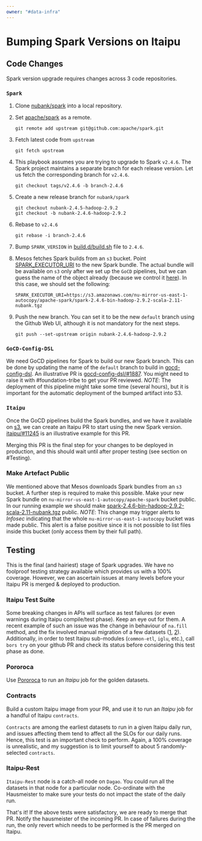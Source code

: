 ```yaml
---
owner: "#data-infra"
---
```


# Bumping Spark Versions on Itaipu

## Code Changes

Spark version upgrade requires changes across 3 code repositories.

### `Spark`

1. Clone [nubank/spark](https://github.com/nubank/spark) into a local repository.
1. Set [apache/spark](https://github.com/apache/spark) as a remote.

   ```
   git remote add upstream git@github.com:apache/spark.git
   ```

1. Fetch latest code from `upstream`

   ```
   git fetch upstream
   ```

1. This playbook assumes you are trying to upgrade to Spark `v2.4.6`. The Spark project maintains a separate branch for each release version. Let us fetch the corresponding branch for `v2.4.6`.

   ```
   git checkout tags/v2.4.6 -b branch-2.4.6
   ```

1. Create a new release branch for `nubank/spark`

   ```
   git checkout nubank-2.4.5-hadoop-2.9.2
   git checkout -b nubank-2.4.6-hadoop-2.9.2
   ```

1. Rebase to `v2.4.6`

   ```
   git rebase -i branch-2.4.6
   ```

1. Bump `SPARK_VERSION` in [build.d/build.sh](https://github.com/nubank/spark/blob/nubank-2.4.5-hadoop-2.9.2/build.d/build.sh) file to `2.4.6`.
1. Mesos fetches Spark builds from an `s3` bucket. Point [SPARK_EXECUTOR_URI](https://github.com/nubank/spark/blob/c8aee62e0d825c18e4c6bff8444e9ff5544ceb9d/conf/spark-env.sh#L4) to the new Spark bundle. The actual bundle will be available on `s3` only after we set up the `GoCD` pipelines, but we can guess the name of the object already (because we control it [here](https://github.com/nubank/spark/blob/nubank-2.4.5-hadoop-2.9.2/build.d/build.sh)). In this case, we should set the following:

   ```
   SPARK_EXECUTOR_URI=https://s3.amazonaws.com/nu-mirror-us-east-1-autocopy/apache-spark/spark-2.4.6-bin-hadoop-2.9.2-scala-2.11-nubank.tgz
   ```

1. Push the new branch. You can set it to be the new `default` branch using the Github Web UI, although it is not mandatory for the next steps.

   ```
   git push --set-upstream origin nubank-2.4.6-hadoop-2.9.2
   ```

### `GoCD-Config-DSL`

We need GoCD pipelines for Spark to build our new Spark branch. This can be done by updating the name of the `default` branch to build in [gocd-config-dsl](https://github.com/nubank/gocd-config-dsl). An illustrative PR is [gocd-config-dsl/#1887](https://github.com/nubank/gocd-config-dsl/pull/1887/files). You might need to raise it with #foundation-tribe to get your PR reviewed. _NOTE_: The deployment of this pipeline might take some time (several hours), but it is important for the automatic deployment of the bumped artifact into S3.

### `Itaipu`

Once the GoCD pipelines build the Spark bundles, and we have it available on [s3](https://s3.amazonaws.com/nu-mirror-us-east-1-autocopy/apache-spark/), we can create an Itaipu PR to start using the new Spark version. [itaipu/#11245](https://github.com/nubank/itaipu/pull/11245/files) is an illustrative example for this PR.

Merging this PR is the final step for your changes to be deployed in production, and this should wait until after proper testing (see section on #Testing).

### Make Artefact Public

We mentioned above that Mesos downloads Spark bundles from an `s3` bucket. A further step is required to make this possible. Make your new Spark bundle on `nu-mirror-us-east-1-autocopy/apache-spark` bucket public. In our running example we should make [spark-2.4.6-bin-hadoop-2.9.2-scala-2.11-nubank.tgz](https://s3.amazonaws.com/nu-mirror-us-east-1-autocopy/apache-spark/spark-2.4.6-bin-hadoop-2.9.2-scala-2.11-nubank.tgz) public. _NOTE_: This change may trigger alerts to _Infosec_ indicating that the whole `nu-mirror-us-east-1-autocopy` bucket was made public. This alert is a false positive since it is not possible to list files inside this bucket (only access them by their full path).

## Testing

This is the final (and hairiest) stage of Spark upgrades. We have no foolproof testing strategy available which provides us with a 100% coverage. However, we can ascertain issues at many levels before your Itaipu PR is merged & deployed to production.

### Itaipu Test Suite

Some breaking changes in APIs will surface as test failures (or even warnings during Itaipu compile/test phase). Keep an eye out for them. A recent example of such an issue was the change in behaviour of `na.fill` method, and the fix involved manual migration of a few datasets ([1](https://github.com/nubank/itaipu/pull/9936), [2](https://github.com/nubank/itaipu/pull/11247)). Additionally, in order to test Itaipu sub-modules (`common-etl`, `iglu`, etc.), call `bors try` on your github PR and check its status before considering this test phase as done.

### Pororoca

Use [Pororoca](../../how-tos/itaipu/pororoca.md) to run an _Itaipu_ job for the golden datasets.

### Contracts

Build a custom Itaipu image from your PR, and use it to run an _Itaipu_ job for a handful of Itaipu `contracts`.

`Contracts` are among the earliest datasets to run in a given Itaipu daily run, and issues affecting them tend to affect all the SLOs for our daily runs. Hence, this test is an important check to perform. Again, a 100% coverage is unrealistic, and my suggestion is to limit yourself to about 5 randomly-selected `contracts`.

### Itaipu-Rest

`Itaipu-Rest` node is a catch-all node on `Dagao`. You could run all the datasets in that node for a particular node. Co-ordinate with the Hausmeister to make sure your tests do not impact the state of the daily run.

That's it! If the above tests were satisfactory, we are ready to merge that PR. Notify the hausmeister of the incoming PR. In case of failures during the run, the only revert which needs to be performed is the PR merged on Itaipu.
